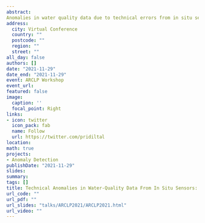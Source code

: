 ```yaml
---
abstract: 
Anomalies in water quality data due to technical errors from in situ sensors can reduce data quality and have a direct impact on inference drawn from subsequent data analysis. To identify these anomalies, we need a statistical procedure to distinguish an anomaly due to a technical error from other anomalies, and from regular data. Anomaly detection algorithms are highly influenced by the way we define a statistical anomaly. In this work we define an anomaly as an observation that has an unexpectedly low conditional probability distribution. Different types of anomalies can be detected by varying what we condition on. In this talk, I will first discuss what are the different types of technical anomalies that can present in water-quality sensor data positioned at different geographic sites of a river network. Second, I will explain why it is important to use various types of conditioning information such as contemporaneous downstream observations, lagged downstream observations, and upstream observations at the time the conditional correlation is maximised, to improve technical anomaly detection in river networks. Third, I will discuss the differences between our previously proposed oddwater algorithm and this new approach for detecting anomalies in water-quality variables, and how we can expect the extended framework to allow us to deal with a wider range of technical anomaly types in water-quality sensor data. 
address:
  city: Virtual Conference
  country: ""
  postcode: ""
  region: ""
  street: ""
all_day: false
authors: []
date: "2021-11-29"
date_end: "2021-11-29"
event: ARCLP Workshop
event_url: 
featured: false
image:
  caption: ''
  focal_point: Right
links:
- icon: twitter
  icon_pack: fab
  name: Follow
  url: https://twitter.com/pridiltal
location: 
math: true
projects:
- Anomaly Detection
publishDate: "2021-11-29"
slides: 
summary: 
tags: []
title: Technical Anomalies in Water-Quality Data From In Situ Sensors: What, Why, and How?
url_code: ""
url_pdf: ""
url_slides: "talks/ARCLP2021/ARCLP2021.html" 
url_video: ""
---
```



